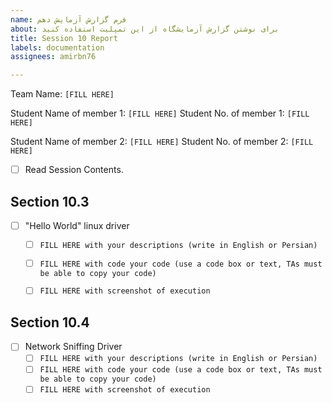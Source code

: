 ```yaml
---
name: فرم گزارش آزمایش دهم
about: برای نوشتن گزارش آزمایشگاه از این تمپلیت استفاده کنید
title: Session 10 Report
labels: documentation
assignees: amirbn76

---
```


Team Name: `[FILL HERE]`

Student Name of member 1: `[FILL HERE]`
Student No. of member 1: `[FILL HERE]`

Student Name of member 2: `[FILL HERE]`
Student No. of member 2: `[FILL HERE]`

- [ ] Read Session Contents.

## Section 10.3
- [ ] "Hello World" linux driver
    - [ ] `FILL HERE with your descriptions (write in English or Persian)`
    - [ ] `FILL HERE with code your code (use a code box or text, TAs must be able to copy your code)`
    - [ ] `FILL HERE with screenshot of execution`   
    

## Section 10.4
- [ ] Network Sniffing Driver  
    - [ ] `FILL HERE with your descriptions (write in English or Persian)`
    - [ ] `FILL HERE with code your code (use a code box or text, TAs must be able to copy your code)`
    - [ ] `FILL HERE with screenshot of execution`
